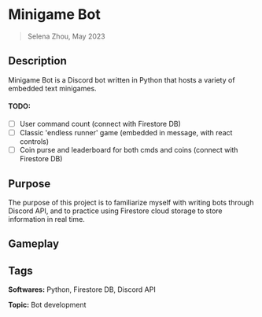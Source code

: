 # Minigame Bot

> Selena Zhou, May 2023


## Description

Minigame Bot is a Discord bot written in Python that hosts a variety of embedded text minigames.

#### TODO:
- [ ] User command count (connect with Firestore DB)
- [ ] Classic 'endless runner' game (embedded in message, with react controls)
- [ ] Coin purse and leaderboard for both cmds and coins (connect with Firestore DB)

## Purpose

The purpose of this project is to familiarize myself with writing bots through Discord API,
and to practice using Firestore cloud storage to store information in real time.

## Gameplay

[//]: # (![screencap of gameplay]&#40;path "title"&#41;)

## Tags

**Softwares:** Python, Firestore DB, Discord API

**Topic:** Bot development